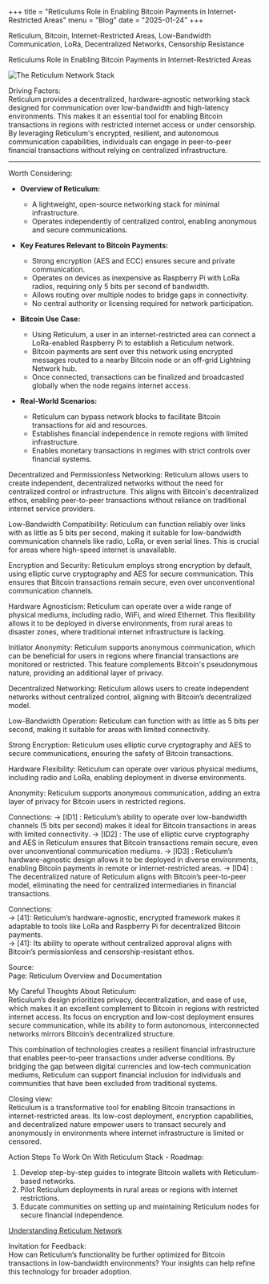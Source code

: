 +++
title = "Reticulums Role in Enabling Bitcoin Payments in Internet-Restricted Areas"
menu = "Blog"
date = "2025-01-24"
+++
  
Reticulum, Bitcoin, Internet-Restricted Areas, Low-Bandwidth Communication, LoRa, Decentralized Networks, Censorship Resistance  
 
Reticulums Role in Enabling Bitcoin Payments in Internet-Restricted Areas

![The Reticulum Network Stack](https://image.nostr.build/035f499a1619cfb6d2da2ca99539e9e9d122bb18addf2ab83d3413592e7662f9.png)  

Driving Factors:  
Reticulum provides a decentralized, hardware-agnostic networking stack designed for communication over low-bandwidth and high-latency environments. This makes it an essential tool for enabling Bitcoin transactions in regions with restricted internet access or under censorship. By leveraging Reticulum's encrypted, resilient, and autonomous communication capabilities, individuals can engage in peer-to-peer financial transactions without relying on centralized infrastructure.  

-------------  

Worth Considering:  
- **Overview of Reticulum:**  
  - A lightweight, open-source networking stack for minimal infrastructure.  
  - Operates independently of centralized control, enabling anonymous and secure communications.  

- **Key Features Relevant to Bitcoin Payments:**  
  - Strong encryption (AES and ECC) ensures secure and private communication.  
  - Operates on devices as inexpensive as Raspberry Pi with LoRa radios, requiring only 5 bits per second of bandwidth.  
  - Allows routing over multiple nodes to bridge gaps in connectivity.  
  - No central authority or licensing required for network participation.  

- **Bitcoin Use Case:**  
  - Using Reticulum, a user in an internet-restricted area can connect a LoRa-enabled Raspberry Pi to establish a Reticulum network.  
  - Bitcoin payments are sent over this network using encrypted messages routed to a nearby Bitcoin node or an off-grid Lightning Network hub.  
  - Once connected, transactions can be finalized and broadcasted globally when the node regains internet access.  

- **Real-World Scenarios:**  
  - Reticulum can bypass network blocks to facilitate Bitcoin transactions for aid and resources.  
  - Establishes financial independence in remote regions with limited infrastructure.  
  - Enables monetary transactions in regimes with strict controls over financial systems.  

Decentralized and Permissionless Networking: Reticulum allows users to create independent, decentralized networks without the need for centralized control or infrastructure. This aligns with Bitcoin's decentralized ethos, enabling peer-to-peer transactions without reliance on traditional internet service providers.

Low-Bandwidth Compatibility: Reticulum can function reliably over links with as little as 5 bits per second, making it suitable for low-bandwidth communication channels like radio, LoRa, or even serial lines. This is crucial for areas where high-speed internet is unavailable.

Encryption and Security: Reticulum employs strong encryption by default, using elliptic curve cryptography and AES for secure communication. This ensures that Bitcoin transactions remain secure, even over unconventional communication channels.

Hardware Agnosticism: Reticulum can operate over a wide range of physical mediums, including radio, WiFi, and wired Ethernet. This flexibility allows it to be deployed in diverse environments, from rural areas to disaster zones, where traditional internet infrastructure is lacking.

Initiator Anonymity: Reticulum supports anonymous communication, which can be beneficial for users in regions where financial transactions are monitored or restricted. This feature complements Bitcoin's pseudonymous nature, providing an additional layer of privacy.

Decentralized Networking: Reticulum allows users to create independent networks without centralized control, aligning with Bitcoin’s decentralized model.

Low-Bandwidth Operation: Reticulum can function with as little as 5 bits per second, making it suitable for areas with limited connectivity.

Strong Encryption: Reticulum uses elliptic curve cryptography and AES to secure communications, ensuring the safety of Bitcoin transactions.

Hardware Flexibility: Reticulum can operate over various physical mediums, including radio and LoRa, enabling deployment in diverse environments.

Anonymity: Reticulum supports anonymous communication, adding an extra layer of privacy for Bitcoin users in restricted regions.

Connections:
→ [ID1] : Reticulum’s ability to operate over low-bandwidth channels (5 bits per second) makes it ideal for Bitcoin transactions in areas with limited connectivity.
→ [ID2] : The use of elliptic curve cryptography and AES in Reticulum ensures that Bitcoin transactions remain secure, even over unconventional communication mediums.
→ [ID3] : Reticulum’s hardware-agnostic design allows it to be deployed in diverse environments, enabling Bitcoin payments in remote or internet-restricted areas.
→ [ID4] : The decentralized nature of Reticulum aligns with Bitcoin’s peer-to-peer model, eliminating the need for centralized intermediaries in financial transactions.

Connections:  
→ [41]: Reticulum’s hardware-agnostic, encrypted framework makes it adaptable to tools like LoRa and Raspberry Pi for decentralized Bitcoin payments.  
→ [41]: Its ability to operate without centralized approval aligns with Bitcoin’s permissionless and censorship-resistant ethos.  

Source:  
Page: Reticulum Overview and Documentation  

My Careful Thoughts About Reticulum:  
Reticulum’s design prioritizes privacy, decentralization, and ease of use, which makes it an excellent complement to Bitcoin in regions with restricted internet access. Its focus on encryption and low-cost deployment ensures secure communication, while its ability to form autonomous, interconnected networks mirrors Bitcoin’s decentralized structure.  

This combination of technologies creates a resilient financial infrastructure that enables peer-to-peer transactions under adverse conditions. By bridging the gap between digital currencies and low-tech communication mediums, Reticulum can support financial inclusion for individuals and communities that have been excluded from traditional systems.  

Closing view:  
Reticulum is a transformative tool for enabling Bitcoin transactions in internet-restricted areas. Its low-cost deployment, encryption capabilities, and decentralized nature empower users to transact securely and anonymously in environments where internet infrastructure is limited or censored.  

Action Steps To Work On With Reticulum Stack - Roadmap:  
1. Develop step-by-step guides to integrate Bitcoin wallets with Reticulum-based networks.  
2. Pilot Reticulum deployments in rural areas or regions with internet restrictions.  
3. Educate communities on setting up and maintaining Reticulum nodes for secure financial independence.

[Understanding Reticulum Network](https://reticulum.network/manual/understanding.html)  

Invitation for Feedback:  
How can Reticulum’s functionality be further optimized for Bitcoin transactions in low-bandwidth environments? Your insights can help refine this technology for broader adoption.